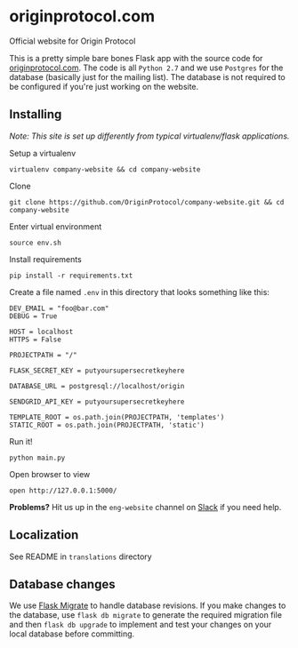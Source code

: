 # originprotocol.com

Official website for Origin Protocol

This is a pretty simple bare bones Flask app with the source code for [originprotocol.com](https://www.originprotocol.com). The code is all `Python 2.7` and we use `Postgres` for the database (basically just for the mailing list). The database is not required to be configured if you're just working on the website.

## Installing
_Note: This site is set up differently from typical virtualenv/flask applications._

Setup a virtualenv
```
virtualenv company-website && cd company-website
```

Clone
```
git clone https://github.com/OriginProtocol/company-website.git && cd company-website
```

Enter virtual environment
```
source env.sh
```

Install requirements
```
pip install -r requirements.txt
```

Create a file named `.env`  in this directory that looks something like this:

    DEV_EMAIL = "foo@bar.com"
    DEBUG = True

    HOST = localhost
    HTTPS = False

    PROJECTPATH = "/"

    FLASK_SECRET_KEY = putyoursupersecretkeyhere

    DATABASE_URL = postgresql://localhost/origin

    SENDGRID_API_KEY = putyoursupersecretkeyhere

    TEMPLATE_ROOT = os.path.join(PROJECTPATH, 'templates')
    STATIC_ROOT = os.path.join(PROJECTPATH, 'static')

Run it!
```
python main.py
```

Open browser to view
```
open http://127.0.0.1:5000/
```

**Problems?** Hit us up in the `eng-website` channel on [Slack](https://slack.originprotocol.com) if you need help.

## Localization
See README in `translations` directory

## Database changes

We use [Flask Migrate](https://flask-migrate.readthedocs.io/en/latest/) to handle database revisions. If you make changes to the database, use `flask db migrate` to generate the required migration file and then `flask db upgrade` to implement and test your changes on your local database before committing. 
